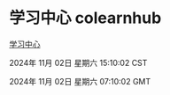 # 学习中心 colearnhub
[学习中心](http://219.139.197.74:56308/colearnhub/)

2024年 11月 02日 星期六 15:10:02 CST

2024年 11月 02日 星期六 07:10:02 GMT
